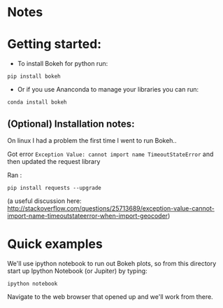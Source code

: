 
# Notes

# Getting started:

* To install Bokeh for python run:

```
pip install bokeh
```

* Or if you use Ananconda to manage your libraries you can run:

```
conda install bokeh
```

## (Optional) Installation notes:

On linux I had a problem the first time I went to run Bokeh..

Got error `Exception Value: cannot import name TimeoutStateError` and then updated the request library

Ran : 
```
pip install requests --upgrade
```
(a useful discussion here: http://stackoverflow.com/questions/25713689/exception-value-cannot-import-name-timeoutstateerror-when-import-geocoder)


# Quick examples

We'll use ipython notebook to run out Bokeh plots, so from this directory start up Ipython Notebook (or Jupiter) by typing:
```
ipython notebook
```

Navigate to the web browser that opened up and we'll work from there.

